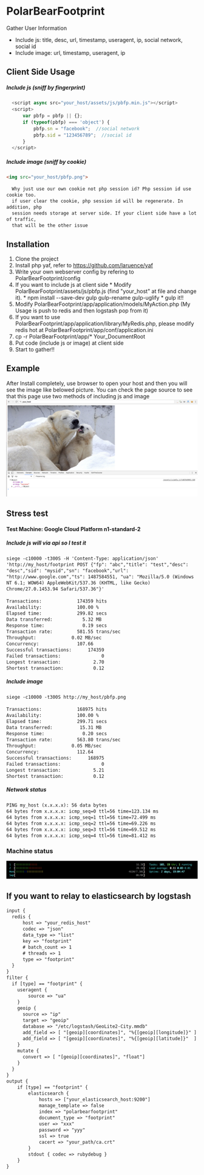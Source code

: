 # PolarBearFootprint

Gather User Information 
* Include js: title, desc, url, timestamp, useragent, ip, social network, social id
* Include image: url, timestamp, useragent, ip
  
## Client Side Usage

##### Include js (sniff by fingerprint)
```javascript
  <script async src="your_host/assets/js/pbfp.min.js"></script>
  <script>
      var pbfp = pbfp || {};
      if (typeof(pbfp) === 'object') {
          pbfp.sn = "facebook";  //social network
          pbfp.sid = "123456789";  //social id
      }
  </script>
```

##### Include image (sniff by cookie)
```html
<img src="your_host/pbfp.png">
```  
```remark  
  Why just use our own cookie not php session id? Php session id use cookie too. 
  if user clear the cookie, php session id will be regenerate. In addition, php 
  session needs storage at server side. If your client side have a lot of traffic, 
  that will be the other issue
```

## Installation
  1. Clone the project 
  2. Install php yaf, refer to https://github.com/laruence/yaf
  3. Write your own webserver config by refering to PolarBearFootprint/config
  4. If you want to include js at client side
    * Modify PolarBearFootprint/assets/js/pbfp.js (find "your_host" at file and change it).
    * npm install --save-dev gulp gulp-rename gulp-uglify
    * gulp it!!
  5. Modify PolarBearFootprint/app/application/models/MyAction.php (My Usage is push to redis and then logstash pop from it)
  6. If you want to use PolarBearFootprint/app/application/library/MyRedis.php, please modify redis hot at PolarBearFootprint/app/conf/application.ini    
  7. cp -r PolarBearFootprint/app/* Your_DocumentRoot
  8. Put code (include js or image) at client side
  9. Start to gather!!
  
## Example
  After Install completely, use browser to open your host and then you will see the image like belowed picture. You can check the page source to see that this page use two methods of including js and image
![alt tag](https://raw.githubusercontent.com/gunblues/PolarBearFootprint/master/example/example.png
)  

## Stress test
#### Test Machine: Google Cloud Platform n1-standard-2
##### Include js will via api so I test it
```report
siege -c10000 -t300S -H 'Content-Type: application/json' 'http://my_host/footprint POST {"fp": "abc","title": "test","desc": "desc","sid": "mysid","sn": "facebook","url": "http://www.google.com","ts": 1487584551, "ua": "Mozilla/5.0 (Windows NT 6.1; WOW64) AppleWebKit/537.36 (KHTML, like Gecko) Chrome/27.0.1453.94 Safari/537.36"}'

Transactions:		      174359 hits
Availability:		      100.00 %
Elapsed time:		      299.82 secs
Data transferred:	        5.32 MB
Response time:		        0.19 secs
Transaction rate:	      581.55 trans/sec
Throughput:		        0.02 MB/sec
Concurrency:		      107.66
Successful transactions:      174359
Failed transactions:	           0
Longest transaction:	        2.70
Shortest transaction:	        0.12
```

##### Include image
```report
siege -c10000 -t300S http://my_host/pbfp.png

Transactions:		      168975 hits
Availability:		      100.00 %
Elapsed time:		      299.71 secs
Data transferred:	       15.31 MB
Response time:		        0.20 secs
Transaction rate:	      563.80 trans/sec
Throughput:		        0.05 MB/sec
Concurrency:		      112.64
Successful transactions:      168975
Failed transactions:	           0
Longest transaction:	        5.21
Shortest transaction:	        0.12
```

##### Network status
```report
PING my_host (x.x.x.x): 56 data bytes
64 bytes from x.x.x.x: icmp_seq=0 ttl=56 time=123.134 ms
64 bytes from x.x.x.x: icmp_seq=1 ttl=56 time=72.499 ms
64 bytes from x.x.x.x: icmp_seq=2 ttl=56 time=69.226 ms
64 bytes from x.x.x.x: icmp_seq=3 ttl=56 time=69.512 ms
64 bytes from x.x.x.x: icmp_seq=4 ttl=56 time=81.412 ms
```

### Machine status
![alt tag](https://github.com/gunblues/PolarBearFootprint/raw/master/test/machine_status_at_stress_test.png
)

## If you want to relay to elasticsearch by logstash
```config
input {
  redis {
      host => "your_redis_host"
      codec => "json"
      data_type => "list"
      key => "footprint"
      # batch_count => 1
      # threads => 1
      type => "footprint"
  }
}
filter {
  if [type] == "footprint" {
    useragent {
        source => "ua"
    }
    geoip {
      source => "ip"
      target => "geoip"
      database => "/etc/logstash/GeoLite2-City.mmdb"
      add_field => [ "[geoip][coordinates]", "%{[geoip][longitude]}" ]
      add_field => [ "[geoip][coordinates]", "%{[geoip][latitude]}"  ]
    }
    mutate {
      convert => [ "[geoip][coordinates]", "float"]
    }
  }
}
output {
    if [type] == "footprint" {
        elasticsearch {
            hosts => ["your_elasticsearch_host:9200"]
            manage_template => false
            index => "polarbearfootprint"
            document_type => "footprint"
            user => "xxx"
            password => "yyy"
            ssl => true
            cacert => "your_path/ca.crt"
        }
        stdout { codec => rubydebug }
    }
}
```
